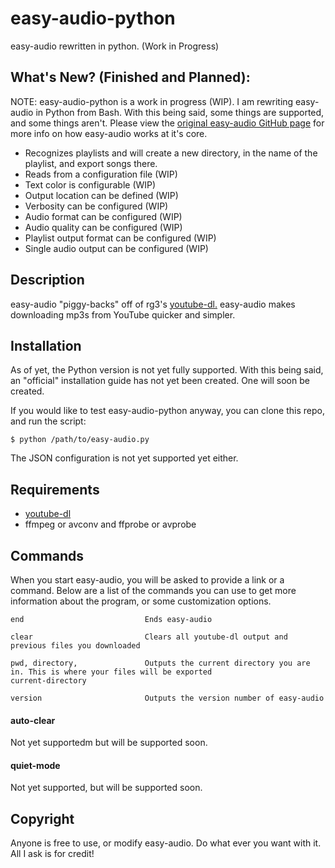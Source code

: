 # easy-audio-python
easy-audio rewritten in python. (Work in Progress)

## What's New? (Finished and Planned):

NOTE: easy-audio-python is a work in progress (WIP). I am rewriting easy-audio in Python from Bash. With this being said, some things are supported, and some things aren't. Please view the [original easy-audio GitHub page](https://www.github.com/nicelion/easy-audio) for more info on how easy-audio works at it's core. 

* Recognizes playlists and will create a new directory, in the name of the playlist, and export songs there.
* Reads from a configuration file (WIP)
* Text color is configurable (WIP)
* Output location can be defined (WIP)
* Verbosity can be configured (WIP)
* Audio format can be configured (WIP)
* Audio quality can be configured (WIP)
* Playlist output format can be configured (WIP)
* Single audio output can be configured (WIP)


## Description

easy-audio "piggy-backs" off of rg3's [youtube-dl.](https://github.com/rg3/youtube-dl) easy-audio makes downloading mp3s from YouTube quicker and simpler.


##  Installation

As of yet, the Python version is not yet fully supported. With this being said, an "official" installation guide has not yet been created. One will soon be created.

If you would like to test easy-audio-python anyway, you can clone this repo, and run the script:
	
	$ python /path/to/easy-audio.py

The JSON configuration is not yet supported yet either. 

## Requirements

* [youtube-dl](https://github.com/rg3/youtube-dl)
* ffmpeg or avconv and ffprobe or avprobe


## Commands

When you start easy-audio, you will be asked to provide a link or a command. Below are a list of the commands you can use to get more information about the program, or some customization options.

    end                           Ends easy-audio
    
    clear                         Clears all youtube-dl output and previous files you downloaded
   
    pwd, directory,               Outputs the current directory you are in. This is where your files will be exported
    current-directory
    
    version                       Outputs the version number of easy-audio
    
<!--     licence                       Outputs the easy-audio licence. (MIT Licence if you are wondering)
 -->    
<!--     help                          Outputs and lists some help options.
 -->    
  
#### auto-clear

Not yet supportedm but will be supported soon.

<!-- By turning auto-clear on, after each file is downloaded, Terminal will clear. 

To turn on auto-clear, simply type the following when easy-audio is running:

    auto-clear

You will be promted to provide "y" or "n". "y" will turn it on and "n" will either turn it off, or just cancel. -->

#### quiet-mode

Not yet supported, but will be supported soon.

<!-- youtube-dl will not show any output when quiet-mode is on. 

To turn quiet-mode on, simply type the following when easy0audio is running:

    quiet-mode
  
  -Or-
  
    quiet
   -->
<!--   You will be promted to provide "y" or "n". "y" will turn it on and "n" will either turn it off, or just cancel.
 -->

## Copyright

Anyone is free to use, or modify easy-audio. Do what ever you want with it. All I ask is for credit!
